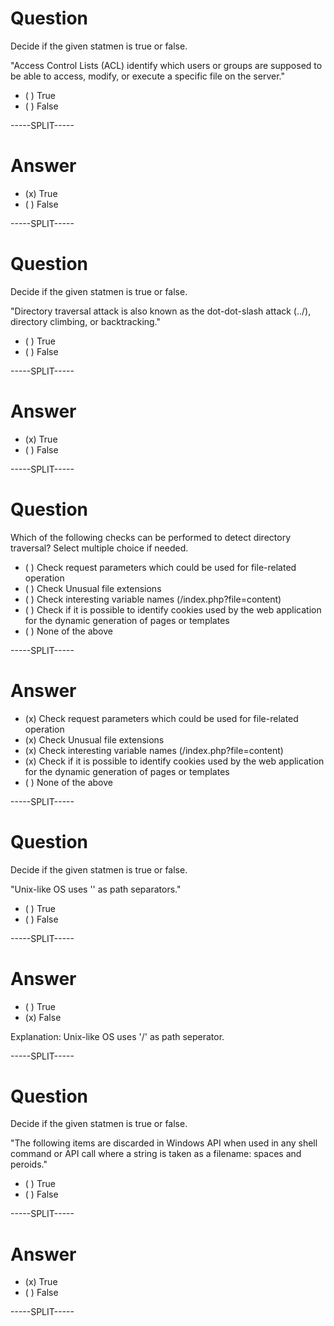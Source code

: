 # Question

Decide if the given statmen is true or false.

"Access Control Lists (ACL) identify which users or groups are supposed to be able to access, modify, or execute a specific file on the server."

* ( ) True
* ( ) False

-----SPLIT-----

# Answer

* (x) True
* ( ) False


-----SPLIT-----


# Question

Decide if the given statmen is true or false.

"Directory traversal attack is also known as the dot-dot-slash attack (../), directory climbing, or backtracking."

* ( ) True
* ( ) False

-----SPLIT-----

# Answer

* (x) True
* ( ) False

-----SPLIT-----

# Question

Which of the following checks can be performed to detect directory traversal? Select multiple choice if needed.

* ( ) Check request parameters which could be used for file-related operation
* ( ) Check Unusual file extensions
* ( ) Check interesting variable names (/index.php?file=content)
* ( ) Check if it is possible to identify cookies used by the web application for the dynamic generation of pages or templates
* ( ) None of the above 

-----SPLIT-----

# Answer

* (x) Check request parameters which could be used for file-related operation
* (x) Check Unusual file extensions
* (x) Check interesting variable names (/index.php?file=content)
* (x) Check if it is possible to identify cookies used by the web application for the dynamic generation of pages or templates
* ( ) None of the above 

-----SPLIT-----

# Question

Decide if the given statmen is true or false.

"Unix-like OS uses '\' as path separators."

* ( ) True
* ( ) False

-----SPLIT-----

# Answer

* ( ) True
* (x) False

Explanation: Unix-like OS uses '/' as path seperator.

-----SPLIT-----

# Question

Decide if the given statmen is true or false.

"The following items are discarded in Windows API when used in any shell command or API call where a string is taken as a filename: spaces and peroids."

* ( ) True
* ( ) False

-----SPLIT-----

# Answer

* (x) True
* ( ) False

-----SPLIT-----

